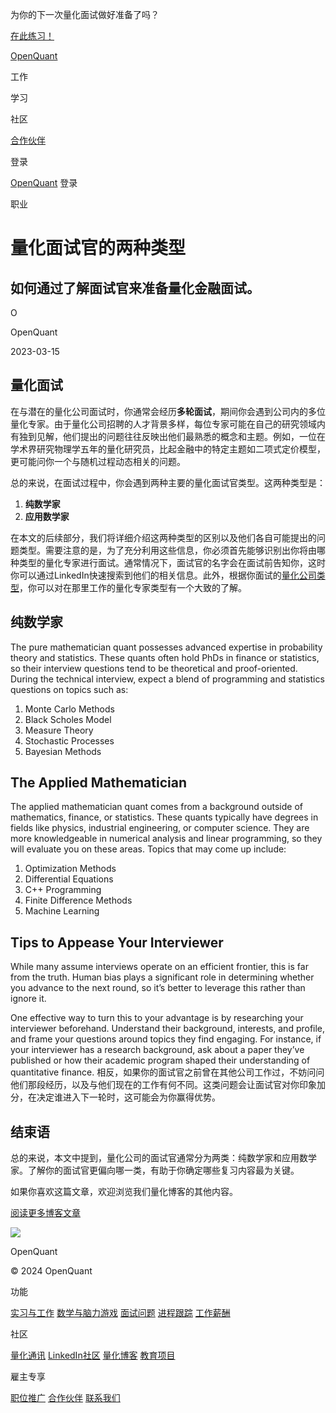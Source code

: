 为你的下一次量化面试做好准备了吗？

[在此练习！](https://openquant.co/questions)

[OpenQuant](https://openquant.co/)

工作

学习

社区

[合作伙伴](https://openquant.co/partners)

登录

[OpenQuant](https://openquant.co/) 登录

职业

# 量化面试官的两种类型

## 如何通过了解面试官来准备量化金融面试。

O

OpenQuant

2023-03-15

## 量化面试

在与潜在的量化公司面试时，你通常会经历**多轮面试**，期间你会遇到公司内的多位量化专家。由于量化公司招聘的人才背景多样，每位专家可能在自己的研究领域内有独到见解，他们提出的问题往往反映出他们最熟悉的概念和主题。例如，一位在学术界研究物理学五年的量化研究员，比起金融中的特定主题如二项式定价模型，更可能问你一个与随机过程动态相关的问题。

总的来说，在面试过程中，你会遇到两种主要的量化面试官类型。这两种类型是：

1. **纯数学家**
2. **应用数学家**

在本文的后续部分，我们将详细介绍这两种类型的区别以及他们各自可能提出的问题类型。需要注意的是，为了充分利用这些信息，你必须首先能够识别出你将由哪种类型的量化专家进行面试。通常情况下，面试官的名字会在面试前告知你，这时你可以通过LinkedIn快速搜索到他们的相关信息。此外，根据你面试的[量化公司类型](https://openquant.co/blog/quant-roles-and-employers)，你可以对在那里工作的量化专家类型有一个大致的了解。

## 纯数学家
The pure mathematician quant possesses advanced expertise in probability theory and statistics. These quants often hold PhDs in finance or statistics, so their interview questions tend to be theoretical and proof-oriented. During the technical interview, expect a blend of programming and statistics questions on topics such as:

1. Monte Carlo Methods  
2. Black Scholes Model  
3. Measure Theory  
4. Stochastic Processes  
5. Bayesian Methods  

## The Applied Mathematician  

The applied mathematician quant comes from a background outside of mathematics, finance, or statistics. These quants typically have degrees in fields like physics, industrial engineering, or computer science. They are more knowledgeable in numerical analysis and linear programming, so they will evaluate you on these areas. Topics that may come up include:  

1. Optimization Methods  
2. Differential Equations  
3. C++ Programming  
4. Finite Difference Methods  
5. Machine Learning  

## Tips to Appease Your Interviewer  

While many assume interviews operate on an efficient frontier, this is far from the truth. Human bias plays a significant role in determining whether you advance to the next round, so it’s better to leverage this rather than ignore it.  

One effective way to turn this to your advantage is by researching your interviewer beforehand. Understand their background, interests, and profile, and frame your questions around topics they find engaging. For instance, if your interviewer has a research background, ask about a paper they’ve published or how their academic program shaped their understanding of quantitative finance.
相反，如果你的面试官之前曾在其他公司工作过，不妨问问他们那段经历，以及与他们现在的工作有何不同。这类问题会让面试官对你印象加分，在决定谁进入下一轮时，这可能会为你赢得优势。

## 结束语

总的来说，本文中提到，量化公司的面试官通常分为两类：纯数学家和应用数学家。了解你的面试官更偏向哪一类，有助于你确定哪些复习内容最为关键。

如果你喜欢这篇文章，欢迎浏览我们量化博客的其他内容。

[阅读更多博客文章](https://openquant.co/blog)

![](https://openquant.co/favicon.ico)

OpenQuant

© 2024 OpenQuant

功能

[实习与工作](https://openquant.co/) [数学与脑力游戏](https://openquant.co/math-game) [面试问题](https://openquant.co/questions) [进程跟踪](https://openquant.co/process-tracking) [工作薪酬](https://openquant.co/salaries)

社区

[量化通讯](https://openquant.substack.com/) [LinkedIn社区](https://www.linkedin.com/company/open-quant) [量化博客](https://openquant.co/blog) [教育项目](https://openquant.co/education)

雇主专享

[职位推广](https://openquant.co/employers) [合作伙伴](https://openquant.co/employers) [联系我们](mailto:info@openquant.co)

